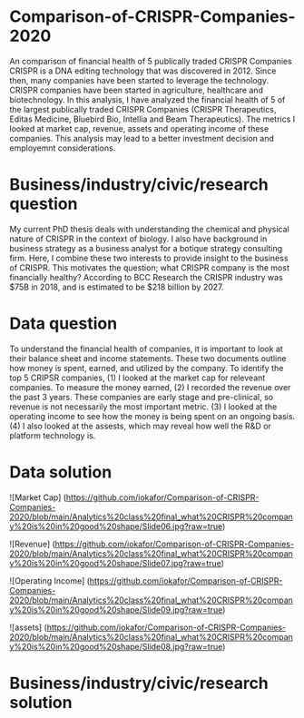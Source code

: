 # Comparison-of-CRISPR-Companies-2020
An comparison of financial health of 5 publically traded CRISPR Companies
CRISPR is a DNA editing technology that was discovered in 2012. Since then, many companies have been started to leverage the technology. CRISPR companies have been started in agriculture, healthcare and biotechnology. In this analysis, I have analyzed the financial health of 5 of the largest publically traded CRISPR Companies (CRISPR Therapeutics, Editas Medicine, Bluebird Bio, Intellia and Beam Therapeutics). The metrics I looked at market cap, revenue, assets and operating income of these companies. This analysis may lead to a better investment decision and employemnt considerations.

# Business/industry/civic/research question
My current PhD thesis deals with understanding the chemical and physical nature of CRISPR in the context of biology. I also have background in business strategy as a business analyst for a botique strategy consulting firm. Here, I combine these two interests to provide insight to the business of CRISPR. This motivates the question; what CRISPR company is the most financially healthy? According to BCC Research the CRISPR industry was $75B in 2018, and is estimated to be $218 billion by 2027. 

# Data question
To understand the financial health of companies, it is important to look at their balance sheet and income statements. These two documents outline how money is spent, earned, and utilized by the company. To identify the top 5 CRIPSR companies, (1) I looked at the market cap for releveant companies. To measure the money earned, (2) I recorded the revenue over the past 3 years. These companies are early stage and pre-clinical, so revenue is not necessarily the most important metric. (3) I looked at the operating income to see how the money is being spent on an ongoing basis. (4) I also looked at the assests, which may reveal how well the R&D or platform technology is.  

# Data solution
![Market Cap] (https://github.com/iokafor/Comparison-of-CRISPR-Companies-2020/blob/main/Analytics%20class%20final_what%20CRISPR%20company%20is%20in%20good%20shape/Slide06.jpg?raw=true)

![Revenue] (https://github.com/iokafor/Comparison-of-CRISPR-Companies-2020/blob/main/Analytics%20class%20final_what%20CRISPR%20company%20is%20in%20good%20shape/Slide07.jpg?raw=true)

![Operating Income] (https://github.com/iokafor/Comparison-of-CRISPR-Companies-2020/blob/main/Analytics%20class%20final_what%20CRISPR%20company%20is%20in%20good%20shape/Slide09.jpg?raw=true)

![assets] (https://github.com/iokafor/Comparison-of-CRISPR-Companies-2020/blob/main/Analytics%20class%20final_what%20CRISPR%20company%20is%20in%20good%20shape/Slide08.jpg?raw=true)

# Business/industry/civic/research solution


